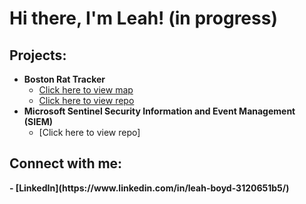 <h1>Hi there, I'm Leah! (in progress)</h1>

<h2>Projects:</h2>

- <b>Boston Rat Tracker</b>
  - [Click here to view map](https://www.bostonrattracker.com/)
  - [Click here to view repo](https://github.com/boydlm/RatTracker)
- <b>Microsoft Sentinel Security Information and Event Management (SIEM)</b>
  - [Click here to view repo]<b>

<h2>Connect with me:</h2> 
  - [LinkedIn](https://www.linkedin.com/in/leah-boyd-3120651b5/)

